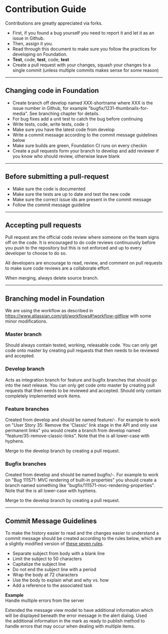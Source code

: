 # Contribution Guide

Contributions are greatly appreciated via forks.

* First, if you found a bug yourself you need to report it and let it as an issue in Github.
* Then, assign it you.
* Read through this document to make sure you follow the practices for developing on Foundation.
* __Test__, code, __test__, code, __test__
* Create a pull request with your changes, squash your changes to a single commit (unless multiple commits makes sense for some reason)

---

## Changing code in Foundation

* Create branch off develop named XXX-shortname where XXX is the issue number in Github, for example "bugfix/1231-thumbnails-for-media". See branching chapter for details.
* For bug fixes add a unit test to catch the bug before continuing
* Write tests, code, write tests, code  :)
* Make sure you have the latest code from develop
* Write a commit message according to the commit message guidelines below
* Make sure builds are green, Foundation CI runs on every checkin
* Create a pull requests form your branch to develop and add reviewer if you know who should review, otherwise leave blank

---

## Before submitting a pull-request
* Make sure the code is documented
* Make sure the tests are up to date and test the new code
* Make sure the correct issue ids are present in the commit message
* Follow the commit message guideline

---

## Accepting pull requests

Pull request are the official code review where someone on the team signs off on the code. It is encouraged to do code reviews continuously before you push to the repository but this is not enforced and up to every developer to choose to do so.

All developers are encourage to read, review, and comment on pull requests to make sure code reviews are a collaborate effort.

When merging, always delete source branch.

---

## Branching model in Foundation

We are using the workflow as described in https://www.atlassian.com/git/workflows#!workflow-gitflow with some minor modifications.

### Master branch

Should always contain tested, working, releasable code. You can only get code onto master by creating pull requests that then needs to be reviewed and accepted.

### Develop branch

Acts as integration branch for feature and bugfix branches that should go into the next release. You can only get code onto master by creating pull requests that then needs to be reviewed and accepted. Should only contain completely implemented work items.

### Feature branches

Created from develop and should be named feature/<issue id in github>-<short description>. For example to work on "User Story 35: Remove the 'Classic' link stage in the API and only use permanent links" you would create a branch from develop named "feature/35-remove-classic-links". Note that the <short description> is all lower-case with hyphens.

Merge to the develop branch by creating a pull request.

### Bugfix branches

Created from develop and should be named bugfix/<issue id in github>-<short description>. For example to work on "Bug 111571: MVC rendering of built-in properties" you should create a branch named something like "bugfix/111571-mvc-rendering-properties". Note that the <short description> is all lower-case with hyphens.

Merge to the develop branch by creating a pull request.

---

## Commit Message Guidelines ##

To make the history easier to read and the changes easier to understand a commit message should be created according to the rules below, which are a slightly modified version of [these seven rules](http://chris.beams.io/posts/git-commit/#seven-rules).

* Separate subject from body with a blank line
* Limit the subject to 50 characters
* Capitalize the subject line
* Do not end the subject line with a period
* Wrap the body at 72 characters
* Use the body to explain what and why vs. how
* Add a reference to the associated task

**Example**  
Handle multiple errors from the server  

Extended the message view model to have additional information which  
will be displayed beneath the error message in the alert dialog. Used  
the additional information in the mark as ready to publish method to  
handle errors that may occur when dealing with multiple items.  

